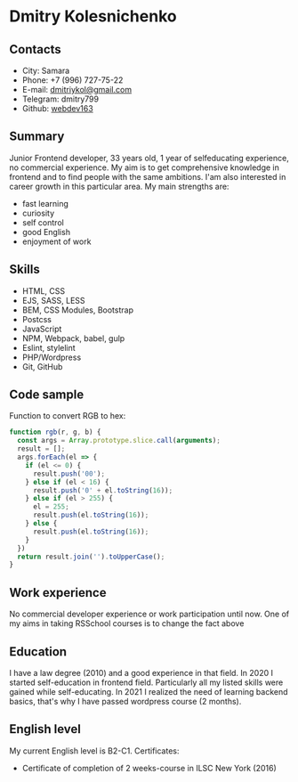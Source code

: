 # Dmitry Kolesnichenko

## Contacts

- City: Samara
- Phone: +7 (996) 727-75-22
- E-mail: [dmitriykol@gmail.com](mailto:dmitriykol@gmail.com)
- Telegram: dmitry799
- Github: [webdev163](https://github.com/webdev163)

## Summary

Junior Frontend developer, 33 years old, 1 year of selfeducating experience, no commercial experience. My aim is to get comprehensive knowledge in frontend and to find people with the same ambitions. I'am also interested in career growth in this particular area. My main strengths are:
- fast learning
- curiosity
- self control
- good English
- enjoyment of work

## Skills

- HTML, CSS
- EJS, SASS, LESS
- BEM, CSS Modules, Bootstrap
- Postcss
- JavaScript
- NPM, Webpack, babel, gulp
- Eslint, stylelint
- PHP/Wordpress
- Git, GitHub

## Code sample

Function to convert RGB to hex:

```javascript
function rgb(r, g, b) {
  const args = Array.prototype.slice.call(arguments);
  result = [];
  args.forEach(el => {
    if (el <= 0) {
      result.push('00');
    } else if (el < 16) {
      result.push('0' + el.toString(16));
    } else if (el > 255) {
      el = 255;
      result.push(el.toString(16));
    } else {
      result.push(el.toString(16));
    }
  })
  return result.join('').toUpperCase();
}
```

## Work experience

No commercial developer experience or work participation until now. One of my aims in taking RSSchool courses is to change the fact above

## Education

I have a law degree (2010) and a good experience in that field. In 2020 I started self-education in frontend field. Particularly all my listed skills were gained while self-educating. In 2021 I realized the need of learning backend basics, that's why I have passed wordpress course (2 months).

## English level
My current English level is B2-C1. Certificates:
- Certificate of completion of 2 weeks-course in ILSC New York (2016)